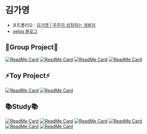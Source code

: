# 김가영
- 포트폴리오 : [김가영 | 꾸준히 성장하는 개발자](https://www.notion.so/gabang2/000b8b8aa91d477b91358750046cbb42)
- [velog 블로그](https://velog.io/@gabang2)

🧑‍Group Project👩
---
[![ReadMe Card](https://github-readme-stats.vercel.app/api/pin/?username=gabang2&repo=sumyo_app)](https://github.com/gabang2/sumyo_app)
[![ReadMe Card](https://github-readme-stats.vercel.app/api/pin/?username=gabang2&repo=popo_popo)](https://github.com/gabang2/popo_popo)
[![ReadMe Card](https://github-readme-stats.vercel.app/api/pin/?username=gabang2&repo=LG-Labeling-System)](https://github.com/gabang2/LG-Labeling-System)
[![ReadMe Card](https://github-readme-stats.vercel.app/api/pin/?username=gabang2&repo=InsurePro_Backend)](https://github.com/gabang2/InsurePro_Backend)


⚡Toy Project⚡
---
[![ReadMe Card](https://github-readme-stats.vercel.app/api/pin/?username=gabang2&repo=hwahae_clone_coding)](https://github.com/gabang2/hwahae_clone_coding)
[![ReadMe Card](https://github-readme-stats.vercel.app/api/pin/?username=gabang2&repo=Pinterest_Clone_Coding)](https://github.com/gabang2/Pinterest_Clone_Coding)

📚Study📚
---
[![ReadMe Card](https://github-readme-stats.vercel.app/api/pin/?username=gabang2&repo=Spring-Study)](https://github.com/gabang2/Spring-Study)
[![ReadMe Card](https://github-readme-stats.vercel.app/api/pin/?username=gabang2&repo=Algorithm)](https://github.com/gabang2/Algorithm)
[![ReadMe Card](https://github-readme-stats.vercel.app/api/pin/?username=gabang2&repo=DataEngineering)](https://github.com/gabang2/DataEngineering)
[![ReadMe Card](https://github-readme-stats.vercel.app/api/pin/?username=gabang2&repo=Python-Study)](https://github.com/gabang2/Python-Study)
[![ReadMe Card](https://github-readme-stats.vercel.app/api/pin/?username=gabang2&repo=Java-Study)](https://github.com/gabang2/Java-Study)
[![ReadMe Card](https://github-readme-stats.vercel.app/api/pin/?username=gabang2&repo=Frontend-Study)](https://github.com/gabang2/Frontend-Study)
